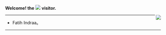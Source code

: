 **Welcome! the**
![](https://moe-counter.glitch.me/get/@:XianyaoYu?theme=rule34)
**visitor.**

<a href="https://github.com/FatihIndraa">
  <img align="right" src="http://github-readme-streak-stats.herokuapp.com?user=XianyaoYu&mode=weekly" />
</a>


---

- Fatih Indraa。

---

